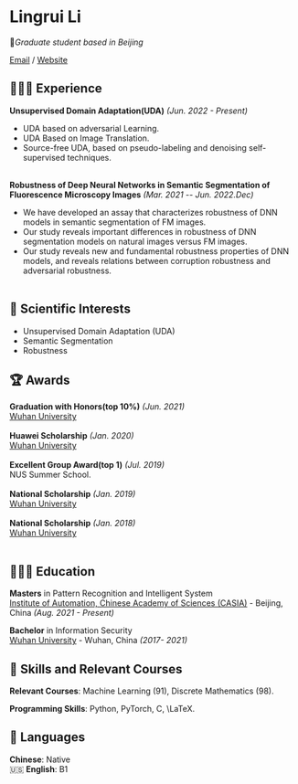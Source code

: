 # Lingrui Li

🌱_Graduate student based in Beijing_ <br>

[Email](lilingrui2021@ia.ac.cn) / [Website]([https://workwithcarolyn.com/](https://lingrayy.github.io/)) 
<!-- / [LinkedIn](https://www.linkedin.com/in/carolstran/) / [GitHub](https://github.com/carolstran/) / [Twitter](https://twitter.com/carolstran/) / [DEV](https://dev.to/carolstran/) -->

## 👩🏼‍💻 Experience

**Unsupervised Domain Adaptation(UDA)**  _(Jun. 2022 - Present)_ <br>
  - UDA based on adversarial Learning.
  - UDA Based on Image Translation.
  - Source-free UDA, based on pseudo-labeling and denoising self-supervised techniques.
<br><br>

**Robustness of Deep Neural Networks in Semantic Segmentation of Fluorescence Microscopy Images**  _(Mar. 2021 -- Jun. 2022.Dec)_ <br>
  - We have developed an assay that characterizes robustness of DNN models in semantic segmentation of FM images.
  - Our study reveals important differences in robustness of DNN segmentation models on natural images versus FM images.
  - Our study reveals new and fundamental robustness properties of DNN models, and reveals relations between corruption robustness and adversarial robustness.
<br><br>


<!-- **Co-Organizer** @ [QueerJS](https://queerjs.com/) _(Jun 2019 - Dec 2021)_<br>
🏳️‍🌈 A meetup for everyone where queer speakers take the stage.
  - Selected speakers and scheduling events
  - Fostered an inclusive community and enforced the code of conduct
  - 🐻 _Previously co-organized [BerlinJS](https://berlinjs.org/) from May 2018 - May 2020_
  <br><br> -->
  

<!--**Want me to speak at your event?**
<br>💖 [Check out my website](https://lingrayy.github.io/) for more information.
<br><br>-->

## 💖 Scientific Interests
 - Unsupervised Domain Adaptation (UDA)
 - Semantic Segmentation
 - Robustness
  
  
## 🏆 Awards

**Graduation with Honors(top 10%)**  _(Jun. 2021)_ <br>
[Wuhan University](https://en.whu.edu.cn/)
<br><br>
**Huawei Scholarship** _(Jan. 2020)_ <br>
[Wuhan University](https://en.whu.edu.cn/)
<br><br>
**Excellent Group Award(top 1)** _(Jul. 2019)_ <br>
NUS Summer School.
<br><br>
**National Scholarship** _(Jan. 2019)_ <br>
[Wuhan University](https://en.whu.edu.cn/)
<br><br>
**National Scholarship** _(Jan. 2018)_ <br>
[Wuhan University](https://en.whu.edu.cn/)
<br><br>


## 👩🏼‍🎓 Education

**Masters** in Pattern Recognition and Intelligent System<br>
[Institute of Automation, Chinese Academy of Sciences (CASIA)](http://english.ia.cas.cn/) - Beijing, China _(Aug. 2021 - Present)_ <br>

**Bachelor** in Information Security<br>
[Wuhan University](https://en.whu.edu.cn/) - Wuhan, China _(2017- 2021)_


## 💫 Skills and Relevant Courses
**Relevant Courses**: Machine Learning (91), Discrete Mathematics (98).

**Programming Skills**: Python, PyTorch, C, \LaTeX.

## 💬 Languages

 **Chinese**: Native <br>
🇺🇸 **English**: B1
<br><br>
